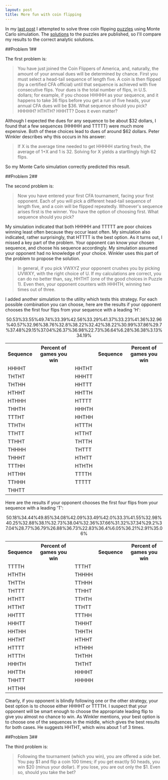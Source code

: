 ```yaml
---
layout: post
title: More fun with coin flipping
---
```

In my [last post](fun-with-coin-flipping/) I attempted to solve three coin flipping [puzzles](http://cacm.acm.org/magazines/2013/11/169037-puzzled-coin-flipping/abstract) using Monte Carlo simulation. The [solutions](http://cacm.acm.org/magazines/2013/12/169936-puzzled-solutions-and-sources/abstract) to the puzzles are published, so I'll compare my results to the correct analytic solutions.

##Problem 1##

The first problem is:

> You have just joined the Coin Flippers of America, and, naturally, the amount of your annual dues will be determined by chance. First you must select a head-tail sequence of length five. A coin is then flipped (by a certified CFA official) until that sequence is achieved with five consecutive flips. Your dues is the total number of flips, in U.S. dollars; for example, if you choose HHHHH as your sequence, and it happens to take 36 flips before you get a run of five heads, your annual CFA dues will be $36. What sequence should you pick? HHHHH? HTHTH? HHHTT? Does it even matter?

Although I expected the dues for any sequence to be about $32 dollars, I found that a few sequences (HHHHH and TTTTT) were much more expensive. Both of these choices lead to dues of around $62 dollars. Peter Winkler describes why this occurs in his answer:

> If X is the average time needed to get HHHHH starting fresh, the average of 1+X and 1 is 32. Solving for X yields a startlingly high 62 flips.

So my Monte Carlo simulation correctly predicted this result.

##Problem 2##

The second problem is:

> Now you have entered your first CFA tournament, facing your first opponent. Each of you will pick a different head-tail sequence of length five, and a coin will be flipped repeatedly. Whoever's sequence arises first is the winner. You have the option of choosing first. What sequence should you pick?

My simulation indicated that both HHHHH and TTTTT are poor choices winning least often because they occur least often. My simulation also indicated, rather surprisingly, that HTTTT is the best option. As it turns out, I missed a key part of the problem. Your opponent can know your chosen sequence, and choose his sequence accordingly. My simulation assumed your opponent had no knowledge of your choice. Winkler uses this part of the problem to propose the solution.

> In general, if you pick VWXYZ your opponent crushes you by picking UVWXY, with the right choice of U. If my calculations are correct, you can do no better than, say, HHTHT (one of the good choices in Puzzle 1). Even then, your opponent counters with HHHTH, winning two times out of three.

I added another simulation to the utility which tests this strategy. For each possible combination you can choose, here are the results if your opponent chooses the first four flips from your sequence with a leading 'H':

<center>
<table class="gridtable">
    <tr><th>Sequence</th> <th>Percent of games you win</th> <th> </th> <th>Sequence</th> <th>Percent of games you win</th></tr>
    <tr><td>HHHHT <td></td>50.53%</td> <td>HHTHT <td></td>33.55%</td></tr>
    <tr><td>THTHT <td></td>49.74%</td> <td>HHHTT <td></td>33.39%</td></tr>
    <tr><td>THTHH <td></td>42.56%</td> <td>HHTTT <td></td>33.29%</td></tr>
    <tr><td>HTHHT <td></td>41.37%</td> <td>HHTTH <td></td>33.23%</td></tr>
    <tr><td>HTHHH <td></td>41.36%</td> <td>HTTTT <td></td>32.96%</td></tr>
    <tr><td>THHTH <td></td>40.57%</td> <td>HHHTH <td></td>32.96%</td></tr>
    <tr><td>TTTHT <td></td>38.76%</td> <td>HHTHH <td></td>32.8%</td></tr>
    <tr><td>TTHTH <td></td>38.22%</td> <td>HTTTH <td></td>32.42%</td></tr>
    <tr><td>TTHTT <td></td>38.22%</td> <td>HTTHT <td></td>30.99%</td></tr>
    <tr><td>TTHHT <td></td>37.86%</td> <td>THTTH <td></td>29.7%</td></tr>
    <tr><td>THHHH <td></td>37.48%</td> <td>THTTT <td></td>29.15%</td></tr>
    <tr><td>THHHT <td></td>37.04%</td> <td>HTHTT <td></td>26.37%</td></tr>
    <tr><td>TTTHH <td></td>36.98%</td> <td>HTHTH <td></td>22.73%</td></tr>
    <tr><td>HTTHH <td></td>36.64%</td> <td>TTTTH <td></td>6.28%</td> </tr>
    <tr><td>TTHHH <td></td>36.38%</td> <td>TTTTT <td></td>3.13%</td></tr>
    <tr><td>THHTT <td></td>34.19%</td></tr>
</table>
</center>

Here are the results if your opponent chooses the first four flips from your sequence with a leading 'T':

<center>
<table class="gridtable">
    <tr><th>Sequence</th> <th>Percent of games you win</th> <th> </th> <th>Sequence</th> <th>Percent of games you win</th></tr>
    <tr><td>TTTTH <td></td>50.18%</td> <td>TTTHT <td></td>34.44%</td></tr>
    <tr><td>HTHTH <td></td>49.85%</td> <td>THHHH <td></td>34.08%</td></tr>
    <tr><td>THTTH <td></td>42.09%</td> <td>TTHHH <td></td>33.49%</td> </tr>
    <tr><td>THTTT <td></td>42.0%</td>  <td>TTHHT <td></td>33.3%</td></tr>
    <tr><td>HTHTT <td></td>41.55%</td> <td>TTHTH <td></td>32.98%</td></tr>
    <tr><td>HTTHT <td></td>40.25%</td> <td>TTHTT <td></td>32.88%</td></tr>
    <tr><td>HHTTT <td></td>38.1%</td>  <td>TTTHH <td></td>32.73%</td></tr>
    <tr><td>HHHTT <td></td>38.04%</td> <td>THHHT <td></td>32.36%</td></tr>
    <tr><td>HHTHH <td></td>37.66%</td> <td>THHTH <td></td>31.32%</td></tr>
    <tr><td>HHTHT <td></td>37.34%</td> <td>HTHHT <td></td>29.2%</td></tr>
    <tr><td>HTTTT <td></td>37.04%</td> <td>HTHHH <td></td>28.77%</td></tr>
    <tr><td>HTTTH <td></td>36.79%</td> <td>THTHH <td></td>26.88%</td></tr>
    <tr><td>HHHTH <td></td>36.73%</td> <td>THTHT <td></td>22.83%</td></tr>
    <tr><td>HHTTH <td></td>36.4%</td>  <td>HHHHT <td></td>6.05%</td></tr>
    <tr><td>THHTT <td></td>36.21%</td> <td>HHHHH <td></td>2.91%</td></tr>
    <tr><td>HTTHH <td></td>35.06%</td></tr>
</table>
</center>

Clearly, if you opponent is blindly following one or the other strategy, your best option is to choose either HHHHT or TTTTH. I suspect that your opponent will be smart enough to choose the appropriate leading flip to give you almost no chance to win. As Winkler mentions, your best option is to choose one of the sequences in the middle, which gives the best results for both cases. He suggests HHTHT, which wins about 1 of 3 times.

##Problem 3##

The third problem is:

> Following the tournament (which you win), you are offered a side bet. You pay $1 and flip a coin 100 times; if you get exactly 50 heads, you win $20 (minus your dollar). If you lose, you are out only the $1. Even so, should you take the bet?

